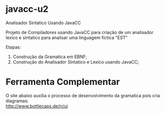 # javacc-u2

Analisador Sintatico Usando JavaCC

Projeto de Compiladores usando JavaCC para criação de um analisador lexico e sintatico para analisar uma linguagem fictica "EST"

Etapas: 
1) Construção da Gramatica em EBNF;
2) Construção do Analisador Sintatico e Lexico usando JavaCC;


# Ferramenta Complementar
O site abaixo auxilia o processo de desenvolvimento da gramatica pois cria diagramas: <br>
http://www.bottlecaps.de/rr/ui

